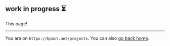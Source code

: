 ## work in progress ⏳

This page!

---

You are on `https://bpmct.net/projects`. You can also [go back home](/).
